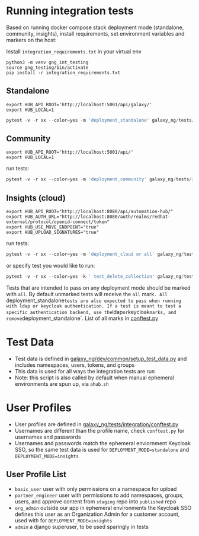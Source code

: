 # Running integration tests
Based on running docker compose stack deployment mode (standalone, community, insights), install requirements, set environment variables and markers on the host:


Install `integration_requirements.txt` in your virtual env
```
python3 -m venv gng_int_testing
source gng_testing/bin/activate
pip install -r integration_requirements.txt
```

## Standalone
```
export HUB_API_ROOT='http://localhost:5001/api/galaxy/'
export HUB_LOCAL=1
```

```python
pytest -v -r sx --color=yes -m 'deployment_standalone' galaxy_ng/tests/integration
```

## Community
```
export HUB_API_ROOT='http://localhost:5001/api/'
export HUB_LOCAL=1
```

run tests:
```python
pytest -v -r sx --color=yes -m 'deployment_community' galaxy_ng/tests/integration
```

## Insights (cloud)
```
export HUB_API_ROOT="http://localhost:8080/api/automation-hub/"
export HUB_AUTH_URL="http://localhost:8080/auth/realms/redhat-external/protocol/openid-connect/token"
export HUB_USE_MOVE_ENDPOINT="true"
export HUB_UPLOAD_SIGNATURES="true"
```

run tests:
```python
pytest -v -r sx --color=yes -m 'deployment_cloud or all' galaxy_ng/tests/integration
```

or specify test you would like to run: 
```python
pytest -v -r sx --color=yes -k ' test_delete_collection' galaxy_ng/tests/integration
```

Tests that are intended to pass on any deployment mode should be marked with `all`. By default unmarked tests will receive the `all` mark`.
All `deployment_standalone` tests are also expected to pass when running with ldap or keycloak authentication. If a test is meant to test a specific authentication backend, use the `ldap` or `keycloak` marks, and remove `deployment_standalone`.
List of all marks in [conftest.py](conftest.py)



# Test Data
* Test data is defined in [galaxy_ng/dev/common/setup_test_data.py](https://github.com/ansible/galaxy_ng/blob/master/dev/common/setup_test_data.py) and includes namespaces, users, tokens, and groups
* This data is used for all ways the integration tests are run
* Note: this script is also called by default when manual ephemeral environments are spun up, via `ahub.sh`

# User Profiles
* User profiles are defined in [galaxy_ng/tests/integration/conftest.py](https://github.com/ansible/galaxy_ng/blob/master/galaxy_ng/tests/integration/conftest.py)
* Usernames are different than the profile name, check `conftest.py` for usernames and passwords
* Usernames and passwords match the ephemeral enviornment Keycloak SSO, so the same test data is used for `DEPLOYMENT_MODE=standalone` and `DEPLOYMENT_MODE=insights`

## User Profile List
* `basic_user` user with only permissions on a namespace for upload
* `partner_engineer` user with permissions to add namespaces, groups, users, and approve content from `staging` repo into `published` repo
* `org_admin` outside our app in ephemeral environments the Keycloak SSO defines this user as an Organization Admin for a customer account, used with for `DEPLOYMENT_MODE=insights`
* `admin` a django superuser, to be used sparingly in tests
